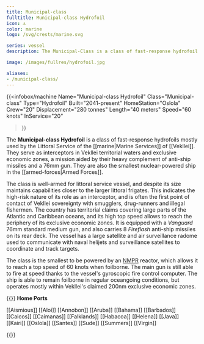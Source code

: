 ```yaml
---
title: Municipal-class
fulltitle: Municipal-class Hydrofoil
icon: ⚓️
color: marine
logo: /svg/crests/marine.svg

series: vessel
description: The Municipal-Class is a class of fast-response hydrofoil in service with the Vekllei Armed Forces.

image: /images/fullres/hydrofoil.jpg

aliases:
- /municipal-class/
---
```

{{<infobox/machine
	Name="Municipal-class Hydrofoil"
	Class="Municipal-class"
	Type="Hydrofoil"
	Built="2041-present"
	HomeStation="Oslola"
	Crew="20"
	Displacement="280 tonnes"
	Length="40 meters"
	Speed="60 knots"
	InService="20"
>}}

The **Municipal-class Hydrofoil** is a class of fast-response hydrofoils mostly used by the Littoral Service of the [[marine|Marine Services]] of [[Vekllei]]. They serve as interceptors in Vekllei territorial waters and exclusive economic zones, a mission aided by their heavy complement of anti-ship missiles and a 76mm gun. They are also the smallest nuclear-powered ship in the [[armed-forces|Armed Forces]].

The class is well-armed for littoral service vessel, and despite its size maintains capabilities closer to the larger littoral frigates. This indicates the high-risk nature of its role as an interceptor, and is often the first point of contact of Vekllei sovereignty with smugglers, drug-runners and illegal fishermen. The country has territorial claims covering large parts of the Atlantic and Caribbean oceans, and its high top speed allows to reach the periphery of its exclusive economic zones. It is equipped with a *Vanguard* 76mm standard medium gun, and also carries 8 *Fireflash* anti-ship missiles on its rear deck. The vessel has a large satellite and air surveillance radome used to communicate with naval helijets and surveillance satellites to coordinate and track targets.

The class is the smallest to be powered by an [NMPR](/nmpr/) reactor, which allows it to reach a top speed of 60 knots when foilborne. The main gun is still able to fire at speed thanks to the vessel's gyroscopic fire control computer. The ship is able to remain foilborne in regular oceangoing conditions, but operates mostly within Vekllei's claimed 200nm exclusive economic zones.

{{<note table>}}
**Home Ports**

[[Aismious]]
[[Aloi]]
[[Annobon]]
[[Aruba]]
[[Bahama]]
[[Barbados]]
[[Caicos]]
[[Caimanas]]
[[Falklands]]
[[Habacoa]]
[[Helena]]
[[Java]]
[[Kairi]]
[[Oslola]]
[[Santes]]
[[Sude]]
[[Summers]]
[[Virgin]]

{{</note>}}